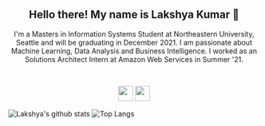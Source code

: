 <h2 align="center">Hello there! My name is Lakshya Kumar 👋</h2>
<p align="center">I'm a Masters in Information Systems Student at Northeastern University, Seattle and will be graduating in December 2021.
I am passionate about Machine Learning, Data Analysis and Business Intelligence.
I worked as an Solutions Architect Intern at Amazon Web Services in Summer '21.
</p></br>

<p align='center'>
<a href="https://www.linkedin.com/in/lakshyakumar24/"><img height="30" src="https://cdn-icons-png.flaticon.com/512/174/174857.png"></a>
<a href="https://lakshyak.com/"><img height="30" src="https://raw.githubusercontent.com/kumarlakshya24/kumarlakshya24/main/favicon.ico"></a>
</p>

![Lakshya's github stats](https://github-readme-stats.vercel.app/api?username=kumarlakshya24&theme=calm&show_icons=true)
![Top Langs](https://github-readme-stats.vercel.app/api/top-langs/?username=kumarlakshya24&theme=calm&layout=compact)
<a>
</a>
<a>
</a>
